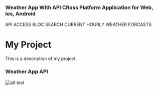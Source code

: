 ### Weather App With API CRoss Platform Application for Web, Ios, Android

  API ACCESS
  BLOC
  SEARCH CURRENT 
  HOURLY WEATHER FORCASTS

# My Project

This is a description of my project.

### Weather App API

![alt text](https://github.com/MuhammadShoaib495/weather_app/blob/741336f96eca54451e11a9c3787bf0145aba1b05/weather_app.png)
